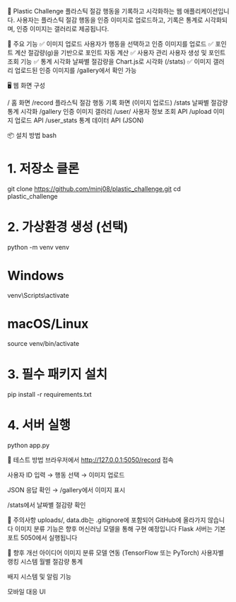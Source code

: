 🧠 Plastic Challenge
플라스틱 절감 행동을 기록하고 시각화하는 웹 애플리케이션입니다. 
사용자는 플라스틱 절감 행동을 인증 이미지로 업로드하고, 기록은 통계로 시각화되며, 인증 이미지는 갤러리로 제공됩니다.

🚀 주요 기능
✅ 이미지 업로드	사용자가 행동을 선택하고 인증 이미지를 업로드
✅ 포인트 계산	절감량(g)을 기반으로 포인트 자동 계산 
✅ 사용자 관리	사용자 생성 및 포인트 조회 기능
✅ 통계 시각화	날짜별 절감량을 Chart.js로 시각화 (/stats)
✅ 이미지 갤러리	업로드된 인증 이미지를 /gallery에서 확인 가능

🖥️ 웹 화면 구성

/	홈 화면
/record	플라스틱 절감 행동 기록 화면 (이미지 업로드)
/stats	날짜별 절감량 통계 시각화
/gallery	인증 이미지 갤러리
/user/<id>	사용자 정보 조회 API
/upload	이미지 업로드 API
/user_stats	통계 데이터 API (JSON)

📦 설치 방법
bash

# 1. 저장소 클론
git clone https://github.com/minj08/plastic_challenge.git
cd plastic_challenge

# 2. 가상환경 생성 (선택)
python -m venv venv
# Windows
venv\Scripts\activate
# macOS/Linux
source venv/bin/activate

# 3. 필수 패키지 설치
pip install -r requirements.txt

# 4. 서버 실행
python app.py

🧪 테스트 방법
브라우저에서 http://127.0.0.1:5050/record 접속

사용자 ID 입력 → 행동 선택 → 이미지 업로드

JSON 응답 확인 → /gallery에서 이미지 표시

/stats에서 날짜별 절감량 확인

📌 주의사항
uploads/, data.db는 .gitignore에 포함되어 GitHub에 올라가지 않습니다
이미지 분류 기능은 향후 머신러닝 모델을 통해 구현 예정입니다
Flask 서버는 기본 포트 5050에서 실행됩니다

🧠 향후 개선 아이디어
이미지 분류 모델 연동 (TensorFlow 또는 PyTorch)
사용자별 랭킹 시스템
월별 절감량 통계

배지 시스템 및 알림 기능

모바일 대응 UI
